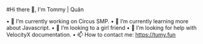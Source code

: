 #Hi there 👋, I'm Tommy | Quân 
 
 • 🔭 I’m currently working on Circus SMP.
 • 🌱 I’m currently learning more about Javascript.
 • 👯 I’m looking to a girl friend
 • 🤔 I’m looking for help with VelocityX documentation.
 • 📫 How to contact me: https://tumy.fun

